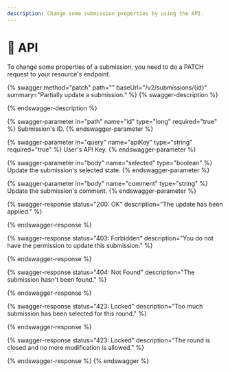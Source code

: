 ```yaml
---
description: Change some submission properties by using the API.
---
```


# 🤖 API

To change some properties of a submission, you need to do a PATCH request to your resource's endpoint.

{% swagger method="patch" path="" baseUrl="/v2/submissions/{id}" summary="Partially update a submission." %}
{% swagger-description %}

{% endswagger-description %}

{% swagger-parameter in="path" name="id" type="long" required="true" %}
Submission's ID.
{% endswagger-parameter %}

{% swagger-parameter in="query" name="apiKey" type="string" required="true" %}
User's API Key.
{% endswagger-parameter %}

{% swagger-parameter in="body" name="selected" type="boolean" %}
Update the submission's selected state.
{% endswagger-parameter %}

{% swagger-parameter in="body" name="comment" type="string" %}
Update the submission's comment.
{% endswagger-parameter %}

{% swagger-response status="200: OK" description="The update has been applied." %}

{% endswagger-response %}

{% swagger-response status="403: Forbidden" description="You do not have the permission to update this submission." %}

{% endswagger-response %}

{% swagger-response status="404: Not Found" description="The submission hasn't been found." %}

{% endswagger-response %}

{% swagger-response status="423: Locked" description="Too much submission has been selected for this round." %}

{% endswagger-response %}

{% swagger-response status="423: Locked" description="The round is closed and no more modification is allowed." %}

{% endswagger-response %}
{% endswagger %}
